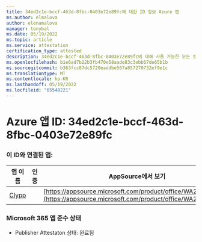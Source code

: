 ```yaml
---
title: 34ed2c1e-bccf-463d-8fbc-0403e72e89fc에 대한 ID 정보 Azure 앱
ms.author: elmalova
author: elenamalova
manager: tonybal
ms.date: 05/19/2022
ms.topic: article
ms.service: attestation
certification_type: attested
description: 34ed2c1e-bccf-463d-8fbc-0403e72e89fc에 대해 사용 가능한 모든 보안 및 규정 준수 정보입니다.
ms.openlocfilehash: b1e6ad7b22b3fb470e58aade83c3ebb67de65b1b
ms.sourcegitcommit: b363fcc87dc5720eaddbe567a857270732ef9e1c
ms.translationtype: MT
ms.contentlocale: ko-KR
ms.lasthandoff: 05/19/2022
ms.locfileid: "65548221"
---
```

# <a name="azure-app-id-34ed2c1e-bccf-463d-8fbc-0403e72e89fc"></a>Azure 앱 ID: 34ed2c1e-bccf-463d-8fbc-0403e72e89fc


### <a name="apps-associated-with-this-id"></a>이 ID와 연결된 앱:
| **앱 이름** | **인증** | **AppSource에서 보기** |
|--------------|---------------|-----------------------|
| [Clypp](../forward/WA200003621.md) |  | [https://appsource.microsoft.com/product/office/WA200003621](https://appsource.microsoft.com/product/office/WA200003621) |

### <a name="microsoft-365-app-compliance-status"></a>Microsoft 365 앱 준수 상태
- Publisher Attestaton 상태: 완료됨

